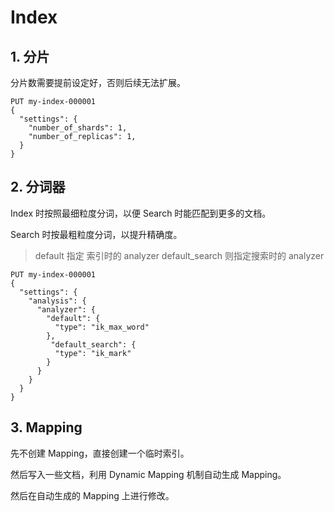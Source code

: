 # Index



## 1. 分片

分片数需要提前设定好，否则后续无法扩展。

```http
PUT my-index-000001
{
  "settings": {
    "number_of_shards": 1,
    "number_of_replicas": 1,
  }
}
```



## 2. 分词器

Index 时按照最细粒度分词，以便 Search 时能匹配到更多的文档。

Search 时按最粗粒度分词，以提升精确度。

> default 指定 索引时的 analyzer  default_search 则指定搜索时的 analyzer

```http
PUT my-index-000001
{
  "settings": {
    "analysis": {
      "analyzer": {
        "default": {
          "type": "ik_max_word"
        },
         "default_search": {
          "type": "ik_mark"
        }
      }
    }
  }
}
```



## 3. Mapping

先不创建 Mapping，直接创建一个临时索引。

然后写入一些文档，利用 Dynamic Mapping 机制自动生成 Mapping。

然后在自动生成的 Mapping 上进行修改。